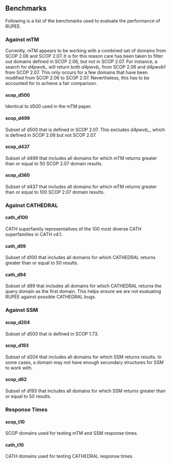 
## Benchmarks 

Following is a list of the benchmarks used to evaluate the performance of RUPEE.

### Against mTM

Currently, mTM appears to be working with a combined set of domains from SCOP 2.06 and SCOP 2.07. 
It is for this reason care has been taken to filter out domains defined in SCOP 2.06, but not in SCOP 2.07.
For instance, a search for *d4pwvb_* will return both *d4pwvb_* from SCOP 2.06 and *d4pwvb1* from SCOP 2.07. 
This only occurs for a few domains that have been modified from SCOP 2.06 to SCOP 2.07. 
Nevertheless, this has to be accounted for to achieve a fair comparison. 

#### scop_d500

Identical to d500 used in the mTM paper.

#### scop_d499

Subset of d500 that is defined in SCOP 2.07. 
This excludes *d4pwvb_*, which is defined in SCOP 2.06 but not SCOP 2.07.

#### scop_d437

Subset of d499 that includes all domains for which mTM returns greater than or equal to 50 SCOP 2.07 domain results. 

#### scop_d360

Subset of d437 that includes all domains for which mTM returns greater than or equal to 100 SCOP 2.07 domain results. 

### Against CATHEDRAL

#### cath_d100

CATH superfamily representatives of the 100 most diverse CATH superfamilies in CATH v4.1.

#### cath_d99

Subset of d100 that includes all domains for which CATHEDRAL returns greater than or equal to 50 results. 

#### cath_d94

Subset of d99 that includes all domains for which CATHEDRAL returns the query domain as the first domain. This helps ensure we are not evaluating RUPEE against possible CATHEDRAL bugs.   

### Against SSM

#### scop_d204

Subset of d500 that is defined in SCOP 1.73. 

#### scop_d193

Subset of d204 that includes all domains for which SSM returns results.
In some cases, a domain may not have enough secondary structures for SSM to work with. 

#### scop_d62

Subset of d193 that includes all domains for which SSM returns greater than or equal to 50 results.

### Response Times

#### scop_t10

SCOP domains used for testing mTM and SSM response times.

#### cath_t10

CATH domains used for testing CATHEDRAL response times. 
